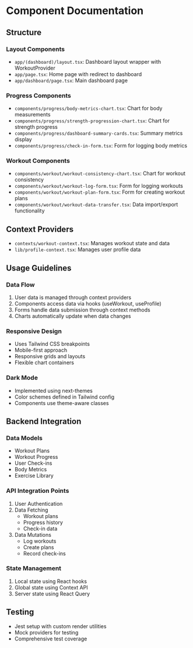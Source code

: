 # Component Documentation

## Structure

### Layout Components
- `app/(dashboard)/layout.tsx`: Dashboard layout wrapper with WorkoutProvider
- `app/page.tsx`: Home page with redirect to dashboard
- `app/dashboard/page.tsx`: Main dashboard page

### Progress Components
- `components/progress/body-metrics-chart.tsx`: Chart for body measurements
- `components/progress/strength-progression-chart.tsx`: Chart for strength progress
- `components/progress/dashboard-summary-cards.tsx`: Summary metrics display
- `components/progress/check-in-form.tsx`: Form for logging body metrics

### Workout Components
- `components/workout/workout-consistency-chart.tsx`: Chart for workout consistency
- `components/workout/workout-log-form.tsx`: Form for logging workouts
- `components/workout/workout-plan-form.tsx`: Form for creating workout plans
- `components/workout/workout-data-transfer.tsx`: Data import/export functionality

## Context Providers
- `contexts/workout-context.tsx`: Manages workout state and data
- `lib/profile-context.tsx`: Manages user profile data

## Usage Guidelines

### Data Flow
1. User data is managed through context providers
2. Components access data via hooks (useWorkout, useProfile)
3. Forms handle data submission through context methods
4. Charts automatically update when data changes

### Responsive Design
- Uses Tailwind CSS breakpoints
- Mobile-first approach
- Responsive grids and layouts
- Flexible chart containers

### Dark Mode
- Implemented using next-themes
- Color schemes defined in Tailwind config
- Components use theme-aware classes

## Backend Integration

### Data Models
- Workout Plans
- Workout Progress
- User Check-ins
- Body Metrics
- Exercise Library

### API Integration Points
1. User Authentication
2. Data Fetching
   - Workout plans
   - Progress history
   - Check-in data
3. Data Mutations
   - Log workouts
   - Create plans
   - Record check-ins

### State Management
1. Local state using React hooks
2. Global state using Context API
3. Server state using React Query

## Testing
- Jest setup with custom render utilities
- Mock providers for testing
- Comprehensive test coverage 